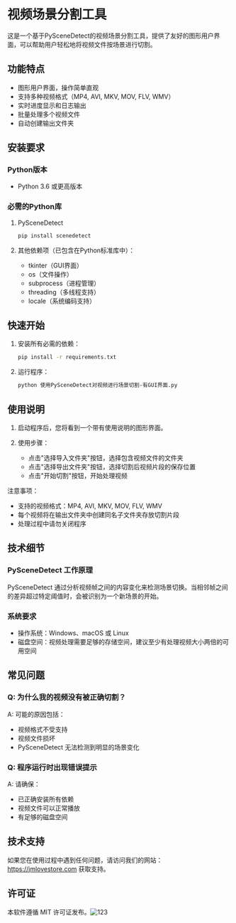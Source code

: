 # 视频场景分割工具

这是一个基于PySceneDetect的视频场景分割工具，提供了友好的图形用户界面，可以帮助用户轻松地将视频文件按场景进行切割。

## 功能特点

- 图形用户界面，操作简单直观
- 支持多种视频格式（MP4, AVI, MKV, MOV, FLV, WMV）
- 实时进度显示和日志输出
- 批量处理多个视频文件
- 自动创建输出文件夹

## 安装要求

### Python版本
- Python 3.6 或更高版本

### 必需的Python库
1. PySceneDetect
   ```bash
   pip install scenedetect
   ```

2. 其他依赖项（已包含在Python标准库中）：
   - tkinter（GUI界面）
   - os（文件操作）
   - subprocess（进程管理）
   - threading（多线程支持）
   - locale（系统编码支持）

## 快速开始

1. 安装所有必需的依赖：
   ```bash
   pip install -r requirements.txt
   ```

2. 运行程序：
   ```bash
   python 使用PySceneDetect对视频进行场景切割-有GUI界面.py
   ```

## 使用说明

1. 启动程序后，您将看到一个带有使用说明的图形界面。

2. 使用步骤：
   - 点击"选择导入文件夹"按钮，选择包含视频文件的文件夹
   - 点击"选择导出文件夹"按钮，选择切割后视频片段的保存位置
   - 点击"开始切割"按钮，开始处理视频

注意事项：
- 支持的视频格式：MP4, AVI, MKV, MOV, FLV, WMV
- 每个视频将在输出文件夹中创建同名子文件夹存放切割片段
- 处理过程中请勿关闭程序

## 技术细节

### PySceneDetect 工作原理
PySceneDetect 通过分析视频帧之间的内容变化来检测场景切换。当相邻帧之间的差异超过特定阈值时，会被识别为一个新场景的开始。

### 系统要求
- 操作系统：Windows、macOS 或 Linux
- 磁盘空间：视频处理需要足够的存储空间，建议至少有处理视频大小两倍的可用空间

## 常见问题

### Q: 为什么我的视频没有被正确切割？
A: 可能的原因包括：
- 视频格式不受支持
- 视频文件损坏
- PySceneDetect 无法检测到明显的场景变化

### Q: 程序运行时出现错误提示
A: 请确保：
- 已正确安装所有依赖
- 视频文件可以正常播放
- 有足够的磁盘空间

## 技术支持

如果您在使用过程中遇到任何问题，请访问我们的网站：https://jmlovestore.com 获取支持。

## 许可证

本软件遵循 MIT 许可证发布。![123](https://github.com/user-attachments/assets/b94ef6fb-ac15-4a2a-aa15-10abb4a42c9f)
